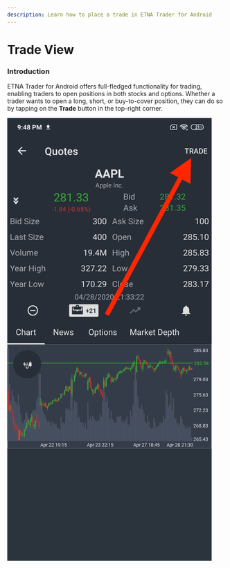 ```yaml
---
description: Learn how to place a trade in ETNA Trader for Android
---
```


# Trade View

### Introduction

ETNA Trader for Android offers full-fledged functionality for trading, enabling traders to open positions in both stocks and options. Whether a trader wants to open a long, short, or buy-to-cover position, they can do so by tapping on the **Trade** button in the top-right corner.

![](../../../.gitbook/assets/screenshot_2020-04-28-21-48-23-139_com.etnasoft.etnamobile.android%20%281%29.jpg)




